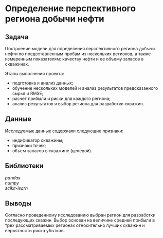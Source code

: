 # Определение перспективного региона добычи нефти

## Задача
Построение модели для определения перспективного региона добычи нефти по предоставленным пробам из нескольких регионов, а также измеренным показателям: качеству нефти и ее объему запасов в скважинах.

Этапы выполнения проекта:
- подготовка и анализ данных;
- обучение нескольких моделей и анализ результатов предсказанного сырья и RMSE;
- расчет прибыли и риски для каждого региона;
- анализ результатов и выбор региона для разработки скважин.

## Данные
Исследуемые данные содержали следующие признаки:
- индификатор скважины;
- признаки точек;
- объем запасов в скважине (целевой).

## Библиотеки
*pandas*\
*numpy*\
*scikit-learn*

## Выводы

Согласно проведенному исследованию выбран регион для разработки последующих скажин. Выбор основан на величине средней прибыли в трех рассматриваемых регионах относительно лучших скважин и вероятности риска убытков.
